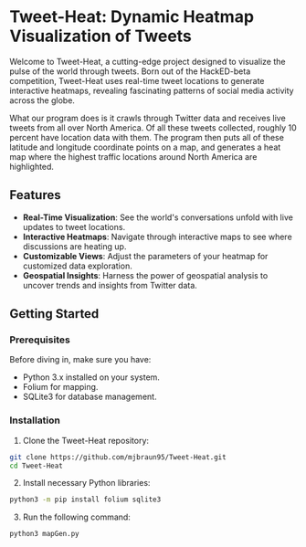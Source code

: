 # Tweet-Heat: Dynamic Heatmap Visualization of Tweets

Welcome to Tweet-Heat, a cutting-edge project designed to visualize the pulse of the world through tweets. Born out of the HackED-beta competition, Tweet-Heat uses real-time tweet locations to generate interactive heatmaps, revealing fascinating patterns of social media activity across the globe.

What our program does is it crawls through Twitter data and receives live tweets from all over North America. Of all these tweets collected, roughly 10 percent have location data with them. The program then puts all of these latitude and longitude coordinate points on a map, and generates a heat map where the highest traffic locations around North America are highlighted.

## Features

- **Real-Time Visualization**: See the world's conversations unfold with live updates to tweet locations.
- **Interactive Heatmaps**: Navigate through interactive maps to see where discussions are heating up.
- **Customizable Views**: Adjust the parameters of your heatmap for customized data exploration.
- **Geospatial Insights**: Harness the power of geospatial analysis to uncover trends and insights from Twitter data.

## Getting Started

### Prerequisites

Before diving in, make sure you have:

- Python 3.x installed on your system.
- Folium for mapping.
- SQLite3 for database management.

### Installation

1. Clone the Tweet-Heat repository:

```bash
git clone https://github.com/mjbraun95/Tweet-Heat.git
cd Tweet-Heat
```

2. Install necessary Python libraries:
```bash
python3 -m pip install folium sqlite3
```

3. Run the following command:
```bash
python3 mapGen.py
```